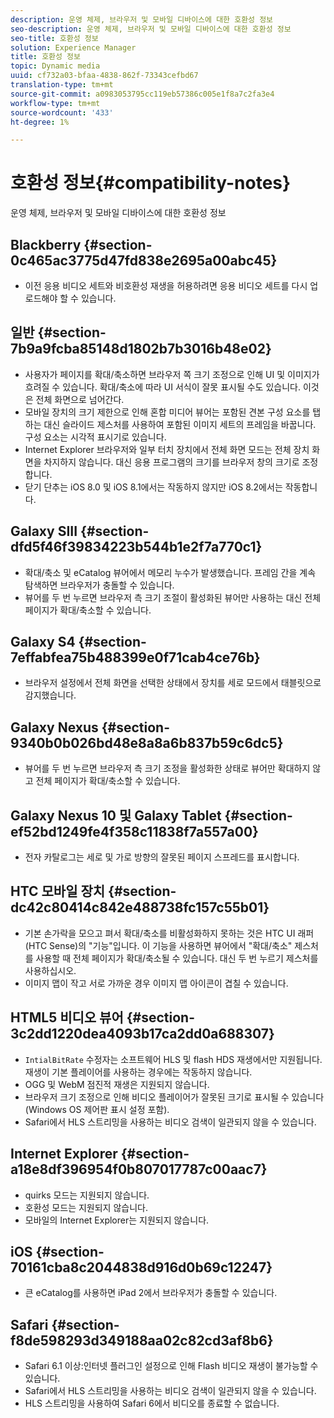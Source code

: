 ```yaml
---
description: 운영 체제, 브라우저 및 모바일 디바이스에 대한 호환성 정보
seo-description: 운영 체제, 브라우저 및 모바일 디바이스에 대한 호환성 정보
seo-title: 호환성 정보
solution: Experience Manager
title: 호환성 정보
topic: Dynamic media
uuid: cf732a03-bfaa-4838-862f-73343cefbd67
translation-type: tm+mt
source-git-commit: a0983053795cc119eb57386c005e1f8a7c2fa3e4
workflow-type: tm+mt
source-wordcount: '433'
ht-degree: 1%

---
```



# 호환성 정보{#compatibility-notes}

<!-- Updated June 1, 2020 from https://wiki.corp.adobe.com/pages/viewpage.action?spaceKey=scene7qa&title=s7Viewers%2C+S7SDK%2C+S7OnDemand+Release+Notes - Contact is Sasha -->

운영 체제, 브라우저 및 모바일 디바이스에 대한 호환성 정보

## Blackberry {#section-0c465ac3775d47fd838e2695a00abc45}

* 이전 응용 비디오 세트와 비호환성 재생을 허용하려면 응용 비디오 세트를 다시 업로드해야 할 수 있습니다.

## 일반 {#section-7b9a9fcba85148d1802b7b3016b48e02}

* 사용자가 페이지를 확대/축소하면 브라우저 쪽 크기 조정으로 인해 UI 및 이미지가 흐려질 수 있습니다. 확대/축소에 따라 UI 서식이 잘못 표시될 수도 있습니다. 이것은 전체 화면으로 넘어간다.
* 모바일 장치의 크기 제한으로 인해 혼합 미디어 뷰어는 포함된 견본 구성 요소를 탭하는 대신 슬라이드 제스처를 사용하여 포함된 이미지 세트의 프레임을 바꿉니다. 구성 요소는 시각적 표시기로 있습니다.
* Internet Explorer 브라우저와 일부 터치 장치에서 전체 화면 모드는 전체 장치 화면을 차지하지 않습니다. 대신 응용 프로그램의 크기를 브라우저 창의 크기로 조정합니다.
* 닫기 단추는 iOS 8.0 및 iOS 8.1에서는 작동하지 않지만 iOS 8.2에서는 작동합니다.

## Galaxy SIII {#section-dfd5f46f39834223b544b1e2f7a770c1}

* 확대/축소 및 eCatalog 뷰어에서 메모리 누수가 발생했습니다. 프레임 간을 계속 탐색하면 브라우저가 충돌할 수 있습니다.
* 뷰어를 두 번 누르면 브라우저 측 크기 조절이 활성화된 뷰어만 사용하는 대신 전체 페이지가 확대/축소할 수 있습니다.

## Galaxy S4 {#section-7effabfea75b488399e0f71cab4ce76b}

* 브라우저 설정에서 전체 화면을 선택한 상태에서 장치를 세로 모드에서 태블릿으로 감지했습니다.

## Galaxy Nexus {#section-9340b0b026bd48e8a8a6b837b59c6dc5}

* 뷰어를 두 번 누르면 브라우저 측 크기 조정을 활성화한 상태로 뷰어만 확대하지 않고 전체 페이지가 확대/축소할 수 있습니다.

## Galaxy Nexus 10 및 Galaxy Tablet {#section-ef52bd1249fe4f358c11838f7a557a00}

* 전자 카탈로그는 세로 및 가로 방향의 잘못된 페이지 스프레드를 표시합니다.

## HTC 모바일 장치 {#section-dc42c80414c842e488738fc157c55b01}

* 기본 손가락을 모으고 펴서 확대/축소를 비활성화하지 못하는 것은 HTC UI 래퍼(HTC Sense)의 &quot;기능&quot;입니다. 이 기능을 사용하면 뷰어에서 &quot;확대/축소&quot; 제스처를 사용할 때 전체 페이지가 확대/축소될 수 있습니다. 대신 두 번 누르기 제스처를 사용하십시오.
* 이미지 맵이 작고 서로 가까운 경우 이미지 맵 아이콘이 겹칠 수 있습니다.

## HTML5 비디오 뷰어 {#section-3c2dd1220dea4093b17ca2dd0a688307}

* `IntialBitRate` 수정자는 소프트웨어 HLS 및 flash HDS 재생에서만 지원됩니다. 재생이 기본 플레이어를 사용하는 경우에는 작동하지 않습니다.
* OGG 및 WebM 점진적 재생은 지원되지 않습니다.
* 브라우저 크기 조정으로 인해 비디오 플레이어가 잘못된 크기로 표시될 수 있습니다(Windows OS 제어판 표시 설정 포함).
* Safari에서 HLS 스트리밍을 사용하는 비디오 검색이 일관되지 않을 수 있습니다.

## Internet Explorer {#section-a18e8df396954f0b807017787c00aac7}

* quirks 모드는 지원되지 않습니다.
* 호환성 모드는 지원되지 않습니다.
* 모바일의 Internet Explorer는 지원되지 않습니다.

## iOS {#section-70161cba8c2044838d916d0b69c12247}

* 큰 eCatalog를 사용하면 iPad 2에서 브라우저가 충돌할 수 있습니다.

## Safari {#section-f8de598293d349188aa02c82cd3af8b6}

* Safari 6.1 이상:인터넷 플러그인 설정으로 인해 Flash 비디오 재생이 불가능할 수 있습니다.
* Safari에서 HLS 스트리밍을 사용하는 비디오 검색이 일관되지 않을 수 있습니다.
* HLS 스트리밍을 사용하여 Safari 6에서 비디오를 종료할 수 없습니다.

